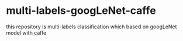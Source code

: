 # multi-labels-googLeNet-caffe
this repository is multi-labels classification which based on  googLeNet model with caffe 
